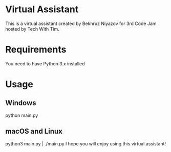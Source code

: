 # Virtual Assistant
This is a virtual assistant created by Bekhruz Niyazov for 3rd Code Jam hosted by Tech With Tim.
# Requirements
You need to have Python 3.x installed
# Usage
## Windows
python main.py
## macOS and Linux
python3 main.py | ./main.py
I hope you will enjoy using this virtual assistant!